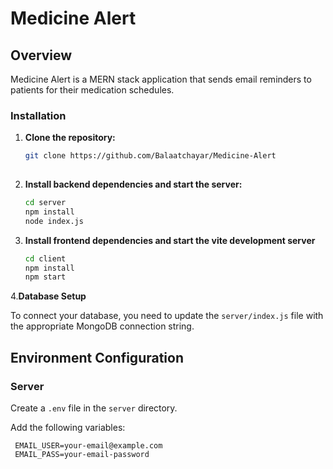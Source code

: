 # Medicine Alert

## Overview

Medicine Alert is a MERN stack application that sends email reminders to patients for their medication schedules. 

### Installation

1. **Clone the repository:**
   ```sh
   git clone https://github.com/Balaatchayar/Medicine-Alert
  
2. **Install backend dependencies and start the server:**
    ```sh
    cd server
    npm install
    node index.js

3. **Install frontend dependencies and start the vite development server**
    ```sh
    cd client
    npm install
    npm start

4.**Database Setup**

To connect your database, you need to update the `server/index.js` file with the appropriate MongoDB connection string.

## Environment Configuration

### Server

Create a `.env` file in the `server` directory.

Add the following variables:

   ```env
    EMAIL_USER=your-email@example.com
    EMAIL_PASS=your-email-password
   ```




